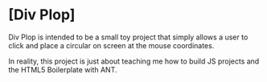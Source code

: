 # [Div Plop]

Div Plop is intended to be a small toy project that simply allows a user to click and place a circular on screen at the mouse coordinates.

In reality, this project is just about teaching me how to build JS projects and the HTML5 Boilerplate with ANT.